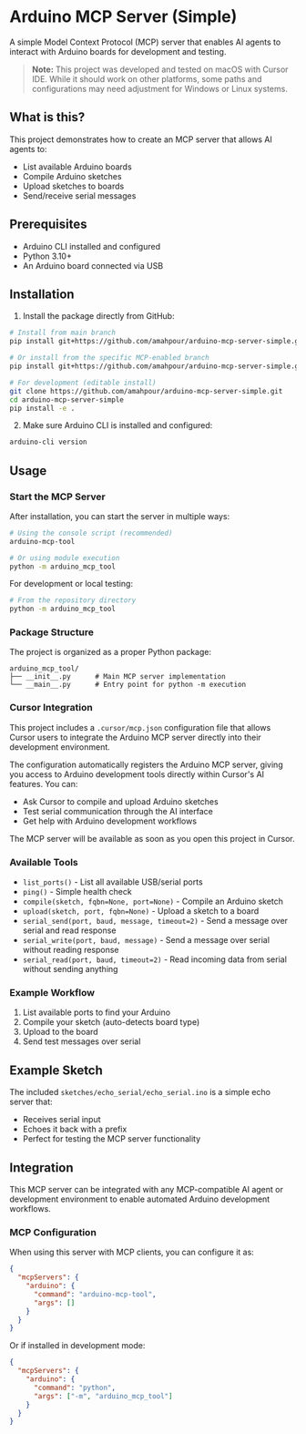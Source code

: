 # Arduino MCP Server (Simple)

A simple Model Context Protocol (MCP) server that enables AI agents to interact with Arduino boards for development and testing.

> **Note:** This project was developed and tested on macOS with Cursor IDE. While it should work on other platforms, some paths and configurations may need adjustment for Windows or Linux systems.

## What is this?

This project demonstrates how to create an MCP server that allows AI agents to:
- List available Arduino boards
- Compile Arduino sketches
- Upload sketches to boards
- Send/receive serial messages

## Prerequisites

- Arduino CLI installed and configured
- Python 3.10+
- An Arduino board connected via USB

## Installation

1. Install the package directly from GitHub:
```bash
# Install from main branch
pip install git+https://github.com/amahpour/arduino-mcp-server-simple.git

# Or install from the specific MCP-enabled branch
pip install git+https://github.com/amahpour/arduino-mcp-server-simple.git@codex/update-pyproject.toml-for-mcp-tool

# For development (editable install)
git clone https://github.com/amahpour/arduino-mcp-server-simple.git
cd arduino-mcp-server-simple
pip install -e .
```

2. Make sure Arduino CLI is installed and configured:
```bash
arduino-cli version
```

## Usage

### Start the MCP Server

After installation, you can start the server in multiple ways:

```bash
# Using the console script (recommended)
arduino-mcp-tool

# Or using module execution
python -m arduino_mcp_tool
```

For development or local testing:
```bash
# From the repository directory
python -m arduino_mcp_tool
```

### Package Structure

The project is organized as a proper Python package:

```
arduino_mcp_tool/
├── __init__.py      # Main MCP server implementation
└── __main__.py      # Entry point for python -m execution
```

### Cursor Integration

This project includes a `.cursor/mcp.json` configuration file that allows Cursor users to integrate the Arduino MCP server directly into their development environment.

The configuration automatically registers the Arduino MCP server, giving you access to Arduino development tools directly within Cursor's AI features. You can:

- Ask Cursor to compile and upload Arduino sketches
- Test serial communication through the AI interface
- Get help with Arduino development workflows

The MCP server will be available as soon as you open this project in Cursor.

### Available Tools

- `list_ports()` - List all available USB/serial ports
- `ping()` - Simple health check
- `compile(sketch, fqbn=None, port=None)` - Compile an Arduino sketch
- `upload(sketch, port, fqbn=None)` - Upload a sketch to a board
- `serial_send(port, baud, message, timeout=2)` - Send a message over serial and read response
- `serial_write(port, baud, message)` - Send a message over serial without reading response
- `serial_read(port, baud, timeout=2)` - Read incoming data from serial without sending anything

### Example Workflow

1. List available ports to find your Arduino
2. Compile your sketch (auto-detects board type)
3. Upload to the board
4. Send test messages over serial

## Example Sketch

The included `sketches/echo_serial/echo_serial.ino` is a simple echo server that:
- Receives serial input
- Echoes it back with a prefix
- Perfect for testing the MCP server functionality

## Integration

This MCP server can be integrated with any MCP-compatible AI agent or development environment to enable automated Arduino development workflows.

### MCP Configuration

When using this server with MCP clients, you can configure it as:

```json
{
  "mcpServers": {
    "arduino": {
      "command": "arduino-mcp-tool",
      "args": []
    }
  }
}
```

Or if installed in development mode:

```json
{
  "mcpServers": {
    "arduino": {
      "command": "python",
      "args": ["-m", "arduino_mcp_tool"]
    }
  }
}
```
